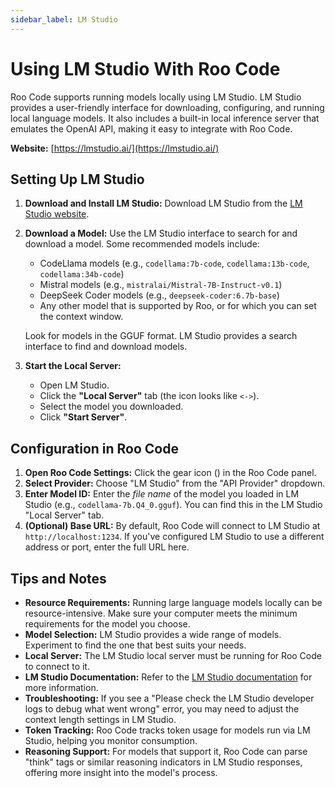 ```yaml
---
sidebar_label: LM Studio
---
```


# Using LM Studio With Roo Code

Roo Code supports running models locally using LM Studio.  LM Studio provides a user-friendly interface for downloading, configuring, and running local language models.  It also includes a built-in local inference server that emulates the OpenAI API, making it easy to integrate with Roo Code.

**Website:** [https://lmstudio.ai/](https://lmstudio.ai/)

## Setting Up LM Studio

1.  **Download and Install LM Studio:** Download LM Studio from the [LM Studio website](https://lmstudio.ai/).
2.  **Download a Model:**  Use the LM Studio interface to search for and download a model.  Some recommended models include:
    *   CodeLlama models (e.g., `codellama:7b-code`, `codellama:13b-code`, `codellama:34b-code`)
    *   Mistral models (e.g., `mistralai/Mistral-7B-Instruct-v0.1`)
    *   DeepSeek Coder models (e.g., `deepseek-coder:6.7b-base`)
    * Any other model that is supported by Roo, or for which you can set the context window.

    Look for models in the GGUF format.  LM Studio provides a search interface to find and download models.
3.  **Start the Local Server:**
    *   Open LM Studio.
    *   Click the **"Local Server"** tab (the icon looks like `<->`).
    *   Select the model you downloaded.
    *   Click **"Start Server"**.

## Configuration in Roo Code

1.  **Open Roo Code Settings:** Click the gear icon (<Codicon name="gear" />) in the Roo Code panel.
2.  **Select Provider:** Choose "LM Studio" from the "API Provider" dropdown.
3.  **Enter Model ID:** Enter the *file name* of the model you loaded in LM Studio (e.g., `codellama-7b.Q4_0.gguf`).  You can find this in the LM Studio "Local Server" tab.
4.  **(Optional) Base URL:**  By default, Roo Code will connect to LM Studio at `http://localhost:1234`.  If you've configured LM Studio to use a different address or port, enter the full URL here.

## Tips and Notes

*   **Resource Requirements:** Running large language models locally can be resource-intensive. Make sure your computer meets the minimum requirements for the model you choose.
*   **Model Selection:**  LM Studio provides a wide range of models.  Experiment to find the one that best suits your needs.
*   **Local Server:**  The LM Studio local server must be running for Roo Code to connect to it.
*   **LM Studio Documentation:** Refer to the [LM Studio documentation](https://lmstudio.ai/docs) for more information.
*   **Troubleshooting:** If you see a "Please check the LM Studio developer logs to debug what went wrong" error, you may need to adjust the context length settings in LM Studio.
*   **Token Tracking:** Roo Code tracks token usage for models run via LM Studio, helping you monitor consumption.
*   **Reasoning Support:** For models that support it, Roo Code can parse "think" tags or similar reasoning indicators in LM Studio responses, offering more insight into the model's process.

